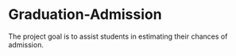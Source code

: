 # Graduation-Admission
 The project goal is to assist students in estimating their chances of admission.

